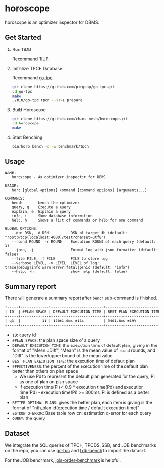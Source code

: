 # horoscope

horoscope is an optimizer inspector for DBMS.



## Get Started

1. Run TiDB

    Recommand [TiUP](https://tiup.io).

2. Initialize TPCH Database

    Recommand [go-tpc](https://github.com/pingcap/go-tpc).
    ```bash
    git clone https://github.com/pingcap/go-tpc.git
    cd go-tpc
    make
    ./bin/go-tpc tpch --sf=1 prepare
    ```

3. Build Horoscope

    ```bash
    git clone https://github.com/chaos-mesh/horoscope.git
    cd horoscope
    make
    ```

4. Start Benching

    ```bash
    bin/horo bench -p -w benchmark/tpch
    ```

## Usage

```
NAME:
   horoscope - An optimizer inspector for DBMS

USAGE:
   horo [global options] command [command options] [arguments...]

COMMANDS:
   bench       bench the optimizer
   query, q    Execute a query
   explain, e  Explain a query
   info, i     Show database information
   help, h     Shows a list of commands or help for one command

GLOBAL OPTIONS:
   --dsn DSN, -d DSN          DSN of target db (default: "root:@tcp(localhost:4000)/test?charset=utf8")
   --round ROUND, -r ROUND    Execution ROUND of each query (default: 1)
   --json, -j                 Format log with json formatter (default: false)
   --file FILE, -f FILE       FILE to store log
   --verbose LEVEL, -v LEVEL  LEVEL of log: trace|debug|info|warn|error|fatal|panic (default: "info")
   --help, -h                 show help (default: false)
```

## Summary report

There will generate a summary report after `bench` sub-command is finished.

```txt
+-----+-------------+------------------------+--------------------------+---------------+---------------------------------+--------------------------------------------------------------------+------------------------------------------------------------------------------------------------------------------------------------------------------------------------------------------------------------------------------------------------------------------------------------------------------------------------------------------------------------------------------+
| ID  | #PLAN SPACE | DEFAULT EXECUTION TIME | BEST PLAN EXECUTION TIME | EFFECTIVENESS | BETTER OPTIMAL PLANS            | ESTROW Q-ERROR                                                     | QUERY                                                                                                                                                                                                                                                                                                                                                                        |
+-----+-------------+------------------------+--------------------------+---------------+---------------------------------+--------------------------------------------------------------------+------------------------------------------------------------------------------------------------------------------------------------------------------------------------------------------------------------------------------------------------------------------------------------------------------------------------------------------------------------------------------+
| q3  |          11 | 12061.0ms ±11%         | 5401.8ms ±19%            | 72.7%         | #6(44.8%),#10(66.4%),#11(47.3%) | count:3, median:1.0, 90th:7173270.0, 95th:7173270.0, max:7173270.0 | SELECT l_orderkey,sum(l_extendedprice*(1-l_discount)) AS revenue,o_orderdate,o_shippriority FROM ((customer) JOIN orders) JOIN lineitem WHERE c_mktsegment="AUTOMOBILE" AND c_custkey=o_custkey AND l_orderkey=o_orderkey AND o_orderdate<"1995-03-13" AND l_shipdate>"1995-03-13" GROUP BY l_orderkey,o_orderdate,o_shippriority ORDER BY revenue DESC,o_orderdate LIMIT 10 |
+-----+-------------+------------------------+--------------------------+---------------+---------------------------------+--------------------------------------------------------------------+------------------------------------------------------------------------------------------------------------------------------------------------------------------------------------------------------------------------------------------------------------------------------------------------------------------------------------------------------------------------------+
```

* `ID`: query id
* `#PLAN SPACE`: the plan space size of a query
* `DEFAULT EXECUTION TIME`: the execution time of default plan, giving in the format of "Mean ±Diff", "Mean" is the mean value of `round` rounds, and "Diff" is the lower/upper bound of the mean value
* `BEST PLAN EXECUTION TIME`: the execution time of default plan
* `EFFECTIVENESS`: the percent of the execution time of the default plan better than others on plan space
    * We use Pd to represent the default plan generated for the query, Pi as one of plan on plan space
    * If execution time(Pi) < 0.9 * execution time(Pd) and execution time(Pd) - execution time(Pi) >= 300ms, Pi is defined as a better plan
* `BETTER OPTIMAL PLANS`: gives the better plan, each item is giving in the format of "nth_plan id(execution time / default execution time)"
* `ESTROW Q-ERROR`: Base table row cnt estimation q-error for each query
* `QUERY`: the query

## Dataset

We integrate the SQL queries of TPCH, TPCDS, SSB, and JOB benchmarks on the repo, you can use [go-tpc](https://github.com/pingcap/go-tpc) and [tidb-bench](https://github.com/pingcap/tidb-bench) to import the dataset.

For the JOB benchmark, [join-order-benchmark](https://github.com/gregrahn/join-order-benchmark) is helpful.